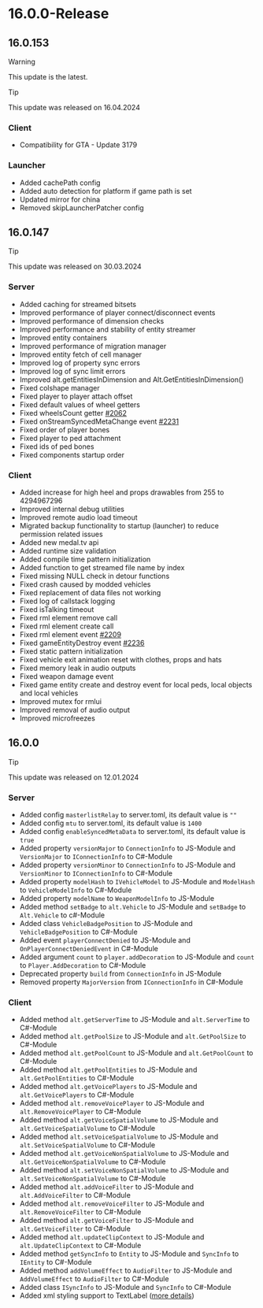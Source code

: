 # 16.0.0-Release

## 16.0.153
> [!WARNING]
> This update is the latest.

> [!TIP]
> This update was released on 16.04.2024

### Client
- Compatibility for GTA - Update 3179

### Launcher
- Added cachePath config
- Added auto detection for platform if game path is set
- Updated mirror for china
- Removed skipLauncherPatcher config

## 16.0.147
> [!TIP]
> This update was released on 30.03.2024

### Server
- Added caching for streamed bitsets
- Improved performance of player connect/disconnect events
- Improved performance of dimension checks
- Improved performance and stability of entity streamer
- Improved entity containers
- Improved performance of migration manager
- Improved entity fetch of cell manager
- Improved log of property sync errors
- Improved log of sync limit errors
- Improved alt.getEntitiesInDimension and Alt.GetEntitiesInDimension()
- Fixed colshape manager
- Fixed player to player attach offset
- Fixed default values of wheel getters
- Fixed wheelsCount getter [#2062](https://github.com/altmp/altv-issues/issues/2062)
- Fixed onStreamSyncedMetaChange event [#2231](https://github.com/altmp/altv-issues/issues/2231)
- Fixed order of player bones
- Fixed player to ped attachment
- Fixed ids of ped bones
- Fixed components startup order

### Client
- Added increase for high heel and props drawables from 255 to 4294967296
- Improved internal debug utilities
- Improved remote audio load timeout
- Migrated backup functionality to startup (launcher) to reduce permission related issues
- Added new medal.tv api
- Added runtime size validation
- Added compile time pattern initialization
- Added function to get streamed file name by index
- Fixed missing NULL check in detour functions
- Fixed crash caused by modded vehicles
- Fixed replacement of data files not working
- Fixed log of callstack logging
- Fixed isTalking timeout
- Fixed rml element remove call
- Fixed rml element create call
- Fixed rml element event [#2209](https://github.com/altmp/altv-issues/issues/2209)
- Fixed gameEntityDestroy event [#2236](https://github.com/altmp/altv-issues/issues/2236)
- Fixed static pattern initialization
- Fixed vehicle exit animation reset with clothes, props and hats
- Fixed memory leak in audio outputs
- Fixed weapon damage event
- Fixed game entity create and destroy event for local peds, local objects and local vehicles
- Improved mutex for rmlui
- Improved removal of audio output
- Improved microfreezes

## 16.0.0
> [!TIP]
> This update was released on 12.01.2024

### Server
- Added config `masterlistRelay` to server.toml, its default value is `""`
- Added config `mtu` to server.toml, its default value is `1400`
- Added config `enableSyncedMetaData` to server.toml, its default value is `true`
- Added property `versionMajor` to `ConnectionInfo` to JS-Module and `VersionMajor` to `IConnectionInfo` to C#-Module
- Added property `versionMinor` to `ConnectionInfo` to JS-Module and `VersionMinor` to `IConnectionInfo` to C#-Module
- Added property `modelHash` to `IVehicleModel` to JS-Module and `ModelHash` to `VehicleModelInfo` to C#-Module
- Added property `modelName` to `WeaponModelInfo` to JS-Module
- Added method `setBadge` to `alt.Vehicle` to JS-Module and `setBadge` to `Alt.Vehicle` to c#-Module
- Added class `VehicleBadgePosition` to JS-Module and `VehicleBadgePosition` to C#-Module
- Added event `playerConnectDenied` to JS-Module and `OnPlayerConnectDeniedEvent` in C#-Module
- Added argument `count` to `player.addDecoration` to JS-Module and `count` to `Player.AddDecoration` to C#-Module 
- Deprecated property `build` from `ConnectionInfo` in JS-Module
- Removed property `MajorVersion` from `IConnectionInfo` in C#-Module


### Client
- Added method `alt.getServerTime` to JS-Module and `alt.ServerTime` to C#-Module
- Added method `alt.getPoolSize` to JS-Module and `alt.GetPoolSize` to C#-Module
- Added method `alt.getPoolCount` to JS-Module and `alt.GetPoolCount` to C#-Module
- Added method `alt.getPoolEntities` to JS-Module and `alt.GetPoolEntities` to C#-Module
- Added method `alt.getVoicePlayers` to JS-Module and `alt.GetVoicePlayers` to C#-Module
- Added method `alt.removeVoicePlayer` to JS-Module and `alt.RemoveVoicePlayer` to C#-Module
- Added method `alt.getVoiceSpatialVolume` to JS-Module and `alt.GetVoiceSpatialVolume` to C#-Module
- Added method `alt.setVoiceSpatialVolume` to JS-Module and `alt.SetVoiceSpatialVolume` to C#-Module
- Added method `alt.getVoiceNonSpatialVolume` to JS-Module and `alt.GetVoiceNonSpatialVolume` to C#-Module
- Added method `alt.setVoiceNonSpatialVolume` to JS-Module and `alt.SetVoiceNonSpatialVolume` to C#-Module
- Added method `alt.addVoiceFilter` to JS-Module and `alt.AddVoiceFilter` to C#-Module
- Added method `alt.removeVoiceFilter` to JS-Module and `alt.RemoveVoiceFilter` to C#-Module
- Added method `alt.getVoiceFilter` to JS-Module and `alt.GetVoiceFilter` to C#-Module
- Added method `alt.updateClipContext` to JS-Module and `alt.UpdateClipContext` to C#-Module
- Added method `getSyncInfo` to `Entity` to JS-Module and `SyncInfo` to `IEntity` to C#-Module
- Added method `addVolumeEffect` to `AudioFilter` to JS-Module and `AddVolumeEffect` to `AudioFilter` to C#-Module
- Added class `ISyncInfo` to JS-Module and `SyncInfo` to C#-Module
- Added xml styling support to TextLabel ([more details](https://docs.altv.mp/articles/textlabel.html))

